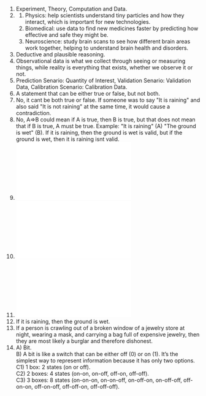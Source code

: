 1. Experiment, Theory, Computation and Data.    
2. 1) Physics: help scientists understand tiny particles and how they interact, which is important for new technologies.  
   2) Biomedical: use data to find new medicines faster by predicting how effective and safe they might be.  
   3) Neuroscience: study brain scans to see how different brain areas work together, helping to understand brain health and disorders.  
3. Deductive and plausible reasoning.
4. Observational data is what we collect through seeing or measuring things, while reality is everything that exists, whether we observe it or not.   
5. Prediction Senario: Quantity of Interest, Validation Senario: Validation Data, Calibration Scenario: Calibration Data.  
6. A statement that can be either true or false, but not both.  
7. No, it cant be both true or false. If someone was to say "It is raining" and also said "It is not raining"  at the same time, it would cause a contradiction.  
8. No, A⇒B could mean if A is true, then B is true, but that does not mean that if B is true, A must be true. Example: "It is raining" (A) "The ground is wet" (B). If it is raining, then the ground is wet is valid, but if the ground is wet, then it is raining isnt valid.  
9. ![Question 9](./IMG_0539.pdf)
10. ![Question 10](./IMG_0540.pdf)
11. ![Question 11](./IMG_0541.pdf)
12. If it is raining, then the ground is wet.  
13. If a person is crawling out of a broken window of a jewelry store at night, wearing a mask, and carrying a bag full of expensive jewelry, then they are most likely a burglar and therefore dishonest.  
14. A) Bit.  
    B) A bit is like a switch that can be either off (0) or on (1). It’s the simplest way to represent information because it has only two options.  
    C1) 1 box: 2 states (on or off).  
    C2) 2 boxes: 4 states (on-on, on-off, off-on, off-off).  
    C3) 3 boxes: 8 states (on-on-on, on-on-off, on-off-on, on-off-off, off-on-on, off-on-off, off-off-on, off-off-off).  
